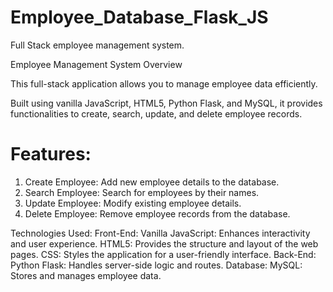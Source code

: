 # Employee_Database_Flask_JS
Full Stack employee management system. 

Employee Management System
Overview
<p>This full-stack application allows you to manage employee data efficiently.</p> 
<p>Built using vanilla JavaScript, HTML5, Python Flask, and MySQL, it provides functionalities to create, search, update, and delete employee records.</p>

<h1>Features:</h1>
<div>
  <ol>
  <li>Create Employee: Add new employee details to the database.</li>
  <li>Search Employee: Search for employees by their names.</li>
  <li>Update Employee: Modify existing employee details.</li>
  <li>Delete Employee: Remove employee records from the database.</li>
  </ol>
</div>
  
Technologies Used:
  Front-End:
  Vanilla JavaScript: Enhances interactivity and user experience.
  HTML5: Provides the structure and layout of the web pages.
  CSS: Styles the application for a user-friendly interface.
  Back-End:
  Python Flask: Handles server-side logic and routes.
  Database:
  MySQL: Stores and manages employee data.
